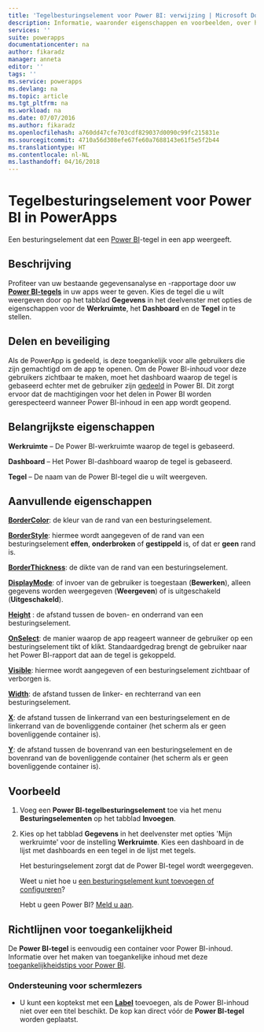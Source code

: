 ```yaml
---
title: 'Tegelbesturingselement voor Power BI: verwijzing | Microsoft Docs'
description: Informatie, waaronder eigenschappen en voorbeelden, over het tegelbesturingselement voor Power BI
services: ''
suite: powerapps
documentationcenter: na
author: fikaradz
manager: anneta
editor: ''
tags: ''
ms.service: powerapps
ms.devlang: na
ms.topic: article
ms.tgt_pltfrm: na
ms.workload: na
ms.date: 07/07/2016
ms.author: fikaradz
ms.openlocfilehash: a760dd47cfe703cdf829037d0090c99fc215831e
ms.sourcegitcommit: 4710a56d308efe67fe60a7688143e61f5e5f2b44
ms.translationtype: HT
ms.contentlocale: nl-NL
ms.lasthandoff: 04/16/2018
---
```

# <a name="power-bi-tile-control-in-powerapps"></a>Tegelbesturingselement voor Power BI in PowerApps
Een besturingselement dat een [Power BI](https://powerbi.microsoft.com)-tegel in een app weergeeft.

## <a name="description"></a>Beschrijving
Profiteer van uw bestaande gegevensanalyse en -rapportage door uw **[Power BI-tegels](https://docs.microsoft.com/power-bi/service-dashboard-tiles)** in uw apps weer te geven.  Kies de tegel die u wilt weergeven door op het tabblad **Gegevens** in het deelvenster met opties de eigenschappen voor de **Werkruimte**, het **Dashboard** en de **Tegel** in te stellen.

## <a name="sharing-and-security"></a>Delen en beveiliging
Als de PowerApp is gedeeld, is deze toegankelijk voor alle gebruikers die zijn gemachtigd om de app te openen.  Om de Power BI-inhoud voor deze gebruikers zichtbaar te maken, moet het dashboard waarop de tegel is gebaseerd echter met de gebruiker zijn [gedeeld](https://docs.microsoft.com/power-bi/service-how-to-collaborate-distribute-dashboards-reports) in Power BI.  Dit zorgt ervoor dat de machtigingen voor het delen in Power BI worden gerespecteerd wanneer Power BI-inhoud in een app wordt geopend.

## <a name="key-properties"></a>Belangrijkste eigenschappen
**Werkruimte** – De Power BI-werkruimte waarop de tegel is gebaseerd.

**Dashboard** – Het Power BI-dashboard waarop de tegel is gebaseerd.

**Tegel** – De naam van de Power BI-tegel die u wilt weergeven.

## <a name="additional-properties"></a>Aanvullende eigenschappen
**[BorderColor](properties-color-border.md)**: de kleur van de rand van een besturingselement.

**[BorderStyle](properties-color-border.md)**: hiermee wordt aangegeven of de rand van een besturingselement **effen**, **onderbroken** of **gestippeld** is, of dat er **geen** rand is.

**[BorderThickness](properties-color-border.md)**: de dikte van de rand van een besturingselement.

**[DisplayMode](properties-core.md)**: of invoer van de gebruiker is toegestaan (**Bewerken**), alleen gegevens worden weergegeven (**Weergeven**) of is uitgeschakeld (**Uitgeschakeld**).

**[Height](properties-size-location.md)** : de afstand tussen de boven- en onderrand van een besturingselement.

**[OnSelect](properties-core.md)**: de manier waarop de app reageert wanneer de gebruiker op een besturingselement tikt of klikt. Standaardgedrag brengt de gebruiker naar het Power BI-rapport dat aan de tegel is gekoppeld.

**[Visible](properties-core.md)**: hiermee wordt aangegeven of een besturingselement zichtbaar of verborgen is.

**[Width](properties-size-location.md)**: de afstand tussen de linker- en rechterrand van een besturingselement.

**[X](properties-size-location.md)**: de afstand tussen de linkerrand van een besturingselement en de linkerrand van de bovenliggende container (het scherm als er geen bovenliggende container is).

**[Y](properties-size-location.md)**: de afstand tussen de bovenrand van een besturingselement en de bovenrand van de bovenliggende container (het scherm als er geen bovenliggende container is).

## <a name="example"></a>Voorbeeld
1. Voeg een **Power BI-tegelbesturingselement** toe via het menu **Besturingselementen** op het tabblad **Invoegen**.  
2. Kies op het tabblad **Gegevens** in het deelvenster met opties 'Mijn werkruimte' voor de instelling **Werkruimte**.  Kies een dashboard in de lijst met dashboards en een tegel in de lijst met tegels.
   
    Het besturingselement zorgt dat de Power BI-tegel wordt weergegeven.
   
    Weet u niet hoe u [een besturingselement kunt toevoegen of configureren](../add-configure-controls.md)?
   
   Hebt u geen Power BI? [Meld u aan](https://docs.microsoft.com/power-bi/service-self-service-signup-for-power-bi).


## <a name="accessibility-guidelines"></a>Richtlijnen voor toegankelijkheid
De **Power BI-tegel** is eenvoudig een container voor Power BI-inhoud. Informatie over het maken van toegankelijke inhoud met deze [toegankelijkheidstips voor Power BI](https://docs.microsoft.com/power-bi/desktop-accessibility).

### <a name="screen-reader-support"></a>Ondersteuning voor schermlezers
* U kunt een koptekst met een **[Label](control-text-box.md)** toevoegen, als de Power BI-inhoud niet over een titel beschikt. De kop kan direct vóór de **Power BI-tegel** worden geplaatst.
